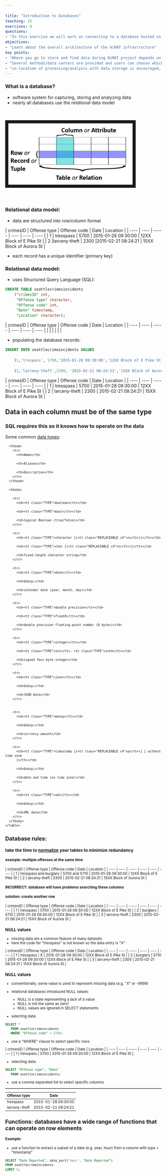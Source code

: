 ```yaml
---

title: "Introduction to Databases"
teaching: 15
exercises: 0
questions:
- "In this exercise we will work on connecting to a database hosted on Amazon Web Services. Then we will practice issuing a few queries and start experimenting with SQL."
objectives:
- "Learn about the overall architecture of the HiMAT infrastructure"
key points:
- "Where you go to store and find data during HiMAT project depends on the data type, size and usage constraints"
- "Several methods/data centers are provided and users can choose which approach works best"
- "co-location of processing/analysis with data storage is encouraged, to minimize transfer of large files" 
---
```


### What is a database? 
* software system for capturing, storing and analyzing data 
* nearly all databases use the _relational_ data model

<br><br>
<img src="../assets/img/databaseIntro/terminology.png" width = "400" border = "10">
<br><br><br>

### Relational data model:
* data are structured into row/column format 

| crimesID | Offense type | Offense code | Date | Location | 
| ---- | ---- | ----- | ---- | ---- | ---- |
|  1 | tresspass | 5700 | 2015-01-28 09:30:00 |  12XX Block of E Pike St |
|  2 |larceny-theft | 2300 |2015-02-21 08:24:21 |  15XX Block of Aurora St | 

* each record has a unique identifier (primary key)

### Relational data model:
* uses Structured Query Language (SQL):   

```SQL
CREATE TABLE seattlecrimesincidents 
    ("crimesID" int,
     "Offense type" character,
     "Offense code" int,
     "Date" timestamp,
     "Location" character); 
```

| crimesID | Offense type | Offense code | Date | Location | 
| ---- | ---- | ----- | ---- | ---- | ---- |
|   |   |   |   |   |   


* populating the database records:
```SQL
INSERT INTO seattlecrimeincidents VALUES

    (1,'trespass', 5700,'2015-01-28 09:30:00','12XX Block of E Pike St'),
    
    (2,'larceny-theft',2300, '2015-02-21 08:24:21','15XX Block of Aurora St');
```

| crimesID | Offense type | Offense code | Date | Location | 
| ---- | ---- | ----- | ---- | ---- | ---- |
|   1 | tresspass | 5700 | 2015-01-28 09:30:00 | 12XX Block of E Pike St |
|   2 | larceny-theft | 2300 |  2015-02-21 08:24:21 | 15XX Block of Aurora St | 

## Data in each column must be of the same type

### SQL requires this so it knows how to operate on the data

Some common [data types](https://www.postgresql.org/docs/9.4/static/datatype.html):
<br>
<div class="TABLE">
    <a name="DATATYPE-TABLE" id="DATATYPE-TABLE"></a>

<small>
    <table class="CALSTABLE" border="1">
      <colgroup><col>
      <col>
      <col>

      <thead>
        <tr>
          <th>Name</th>

          <th>Aliases</th>

          <th>Description</th>
        </tr>
      </thead>

      <tbody>

        <tr>
          <td><tt class="TYPE">boolean</tt></td>

          <td><tt class="TYPE">bool</tt></td>

          <td>logical Boolean (true/false)</td>
        </tr>

        <tr>
          <td><tt class="TYPE">character [(<tt class="REPLACEABLE c4">n</tt>)]</tt></td>

          <td><tt class="TYPE">char [(<tt class="REPLACEABLE c4">n</tt>)]</tt></td>

          <td>fixed-length character string</td>
        </tr>

        <tr>
          <td><tt class="TYPE">date</tt></td>

          <td>&nbsp;</td>

          <td>calendar date (year, month, day)</td>
        </tr>

        <tr>
          <td><tt class="TYPE">double precision</tt></td>

          <td><tt class="TYPE">float8</tt></td>

          <td>double precision floating-point number (8 bytes)</td>
        </tr>

        <tr>
          <td><tt class="TYPE">integer</tt></td>

          <td><tt class="TYPE">int</tt>, <tt class="TYPE">int4</tt></td>

          <td>signed four-byte integer</td>
        </tr>

        <tr>
          <td><tt class="TYPE">json</tt></td>

          <td>&nbsp;</td>

          <td>JSON data</td>
        </tr>


        <tr>
          <td><tt class="TYPE">money</tt></td>

          <td>&nbsp;</td>

          <td>currency amount</td>
        </tr>

        <tr>
          <td><tt class="TYPE">timestamp [(<tt class="REPLACEABLE c4">p</tt>)] [ without time zone
          ]</tt></td>

          <td>&nbsp;</td>

          <td>date and time (no time zone)</td>
        </tr>

        <tr>
          <td><tt class="TYPE">xml</tt></td>

          <td>&nbsp;</td>

          <td>XML data</td>
        </tr>
      </tbody>
    </table>
  </div>

  ## Database rules:
### take the time to [normalize](https://en.wikipedia.org/wiki/Database_normalization) your tables to minimize redundancy

#### example: multiple offenses at the same time 

| crimesID | Offense type | Offense code | Date | Location | 
| ---- | ---- | ----- | ---- | ---- | ---- |
|  1 | tresspass and burglary | 5700 and 5710 | 2015-01-28 09:30:00 | 12XX Block of E Pike St |
|  2 | larceny-theft | 2300 |  2015-02-21 08:24:21 | 15XX Block of Aurora St |

####  INCORRECT: database will have problems searching these columns

#### solution: create another row

| crimesID | Offense type | Offense code | Date | Location | 
| ---- | ---- | ----- | ---- | ---- | ---- |
|    1 |  tresspass |  5700 |   2015-01-28 09:30:00 |   12XX Block of E Pike St |
|    2 |   burglary |   5710 |   2015-01-28 09:30:00 |   12XX Block of E Pike St |
|    3 |  larceny-theft |  2300 |   2015-02-21 08:24:21 |   15XX Block of Aurora St |

### NULL values

* missing data are a common feature of many datasets
* here the code for "tresspass" is not known so the data entry is "X"

| crimesID | Offense type | Offense code | Date | Location | 
| ---- | ---- | ----- | ---- | ---- | ---- |
|    1 |  tresspass |  X |   2015-01-28 09:30:00 |   12XX Block of E Pike St |
|    2 |   burglary |   5710 |   2015-01-28 09:30:00 |   12XX Block of E Pike St |
|    3 |  larceny-theft |  2300 |   2015-02-21 08:24:21 |   15XX Block of Aurora St |

### NULL values
* conventionally, some value is used to represent missing data (e.g. "X" or -9999) 
* relational databases introduced NULL values:
    * NULL is a state representing a lack of a value
    * NULL is not the same as zero!
    * NULL values are ignored in SELECT statements


* selecting data:
```SQL
SELECT * 
   FROM seattlecrimeincidents 
   WHERE "Offense code" = 5700;
```

* use a "WHERE" clause to select specific rows

| crimesID | Offense type | Offense code | Date | Location | 
| ---- | ---- | ----- | ---- | ---- | ---- |
|  1 | tresspass | 5700 | 2015-01-28 09:30:00 |  12XX Block of E Pike St |

* selecting data:
```SQL
SELECT "Offense type", "Date" 
   FROM seattlecrimeincidents;
```

* use a comma separated list to select specific columns

| Offense type | Date | 
| ---- | ---- |
| tresspass |  2015-01-28 09:30:00 | 
| larceny-theft | 2015-02-21 08:24:21 |  

## Functions: databases have a wide range of functions that can operate on row elements

#### Example:
* use a function to extract a subset of a date (e.g. year, hour) from a column with type = "timestamp"

```SQL
SELECT "Date Reported", date_part('hour', "Date Reported")
FROM seattlecrimeincidents
LIMIT 5;
```

